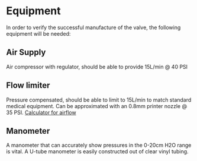 # Equipment

In order to verify the successful manufacture of the valve, the following equipment will be needed:

## Air Supply

Air compressor with regulator, should be able to provide 15L/min @ 40 PSI

## Flow limiter

Pressure compensated, should be able to limit to 15L/min to match standard medical equipment. Can be approximated with an 0.8mm printer nozzle @ 35 PSI. [Calculator for airflow](https://www.tlv.com/global/TI/calculator/air-flow-rate-through-orifice.html)

## Manometer

A manometer that can accurately show pressures in the 0-20cm H2O range is vital. A U-tube manometer is easily constructed out of clear vinyl tubing.
